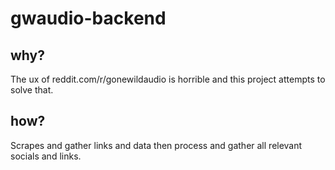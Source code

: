 # gwaudio-backend
## why?
The ux of reddit.com/r/gonewildaudio is horrible and this project attempts to solve that.
## how?
Scrapes and gather links and data then process and gather all relevant socials and links.
